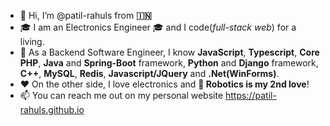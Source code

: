 - 👋 Hi, I’m @patil-rahuls from **🇮🇳**
- 🎓 I am an Electronics Engineer 🎓 and I code(_full-stack web_) for a living.
- 🌱 As a Backend Software Engineer, I know **JavaScript**, **Typescript**, **Core PHP**, **Java** and **Spring-Boot** framework, **Python** and **Django** framework, **C++**, **MySQL**, **Redis**, **Javascript/JQuery** and **.Net(WinForms)**.
- ❤️ On the other side, I love electronics and **🤖 Robotics is my 2nd love**!
- 📫 You can reach me out on my personal website https://patil-rahuls.github.io

<!---
patil-rahuls/patil-rahuls is a ✨ special ✨ repository because its `README.md` (this file) appears on your GitHub profile.
You can click the Preview link to take a look at your changes.
--->
